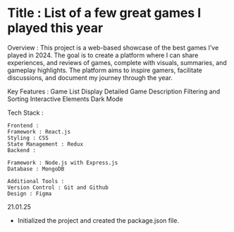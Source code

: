 # Title : List of a few great games I played this year

Overview : This project is a web-based showcase of the best games I’ve played in 2024. The goal is to create a platform where I can share experiences, and reviews of games, complete with visuals, summaries, and gameplay highlights. The platform aims to inspire gamers, facilitate discussions, and document my journey through the year.

Key Features :
Game List Display
Detailed Game Description
Filtering and Sorting
Interactive Elements
Dark Mode


Tech Stack :

    Frontend :
    Framework : React.js
    Styling : CSS
    State Management : Redux
    Backend :

    Framework : Node.js with Express.js
    Database : MongoDB

    Additional Tools :
    Version Control : Git and Github
    Design : Figma

21.01.25

- Initialized the project and created the package.json file.
